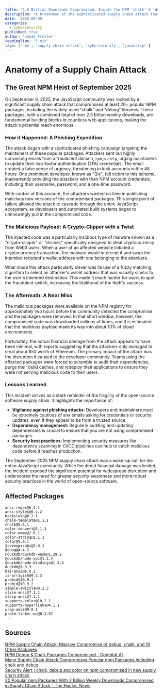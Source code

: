 ```yaml
---
title: "2.5 Billion Downloads Compromised: Inside the NPM 'chalk' & 'debug' Hack"
description: "A breakdown of the sophisticated supply chain attack that compromised 20+ popular NPM packages, including 'chalk' and 'debug'. See how a simple phishing email put millions of projects at risk and what it means for JavaScript security."
date: '2025-09-09'
categories:
  - cybersecurity
published: true
author: 'Jonas Fröller'
readingTime: '5 min'
tags: ['npm', 'supply chain attack', 'cybersecurity', 'javascript']
---
```


<script>
  import AudioNativePlayer from '$lib/components/AudioNativePlayer.svelte';
</script>

# Anatomy of a Supply Chain Attack

<AudioNativePlayer />

## The Great NPM Heist of September 2025

On September 8, 2025, the JavaScript community was rocked by a significant supply chain attack that compromised at least 20+ popular NPM packages, including the widely-used "chalk" and "debug" libraries. These packages, with a combined total of over 2.5 billion weekly downloads, are fundamental building blocks in countless web applications, making the attack's potential reach enormous.

### How it Happened: A Phishing Expedition

The attack began with a sophisticated phishing campaign targeting the maintainers of these popular packages. Attackers sent out highly convincing emails from a fraudulent domain, `npmjs.help`, urging maintainers to update their two-factor authentication (2FA) credentials. The email created a false sense of urgency, threatening to lock accounts within 48 hours. One prominent developer, known as "Qix", fell victim to this scheme, inadvertently providing the attackers with their NPM account credentials, including their username, password, and a one-time password.

With control of this account, the attackers wasted no time in publishing malicious new versions of the compromised packages. This single point of failure allowed the attack to cascade through the entire JavaScript ecosystem, as developers and automated build systems began to unknowingly pull in the compromised code.

### The Malicious Payload: A Crypto-Clipper with a Twist

The injected code was a particularly insidious type of malware known as a "crypto-clipper" or "drainer," specifically designed to steal cryptocurrency from Web3 users. When a user of an affected website initiated a cryptocurrency transaction, the malware would intercept it and swap the intended recipient's wallet address with one belonging to the attackers.

What made this attack particularly clever was its use of a fuzzy matching algorithm to select an attacker's wallet address that was visually similar to the user's intended destination. This made it much harder for users to spot the fraudulent switch, increasing the likelihood of the theft's success.

### The Aftermath: A Near Miss

The malicious packages were available on the NPM registry for approximately two hours before the community detected the compromise and the packages were removed. In that short window, however, the compromised code was downloaded millions of times, and it is estimated that the malicious payload made its way into about 10% of cloud environments.

Fortunately, the actual financial damage from the attack appears to have been minimal, with reports suggesting that the attackers only managed to steal about $50 worth of Ethereum. The primary impact of the attack was the disruption it caused to the developer community. Teams using the affected packages were forced to scramble to audit their dependencies, purge their build caches, and redeploy their applications to ensure they were not serving malicious code to their users.

### Lessons Learned

This incident serves as a stark reminder of the fragility of the open-source software supply chain. It highlights the importance of:

* **Vigilance against phishing attacks:** Developers and maintainers must be extremely cautious of any emails asking for credentials or security updates, even if they appear to be from a trusted source.
* **Dependency management:** Regularly auditing and updating dependencies is crucial to ensure that you are not using compromised packages.
* **Security best practices:** Implementing security measures like dependency scanning in CI/CD pipelines can help to catch malicious code before it reaches production.

The September 2025 NPM supply chain attack was a wake-up call for the entire JavaScript community. While the direct financial damage was limited, the incident exposed the significant potential for widespread disruption and underscored the need for greater security awareness and more robust security practices in the world of open-source software.

<div class="hidden-from-reader">

## Affected Packages

```text
ansi-regex@6.2.1
ansi-styles@6.2.2
backslash@0.2.1
chalk-template@1.1.1
chalk@5.6.1
color-convert@3.1.1
color-name@2.0.1
color-string@2.1.1
color@5.0.1
@coveops/abi@2.0.1
debug@4.4.2
@duckdb/duckdb-wasm@1.29.2
@duckdb/node-api@1.3.3
@duckdb/node-bindings@1.3.3
duckdb@1.3.3
has-ansi@6.0.1
is-arrayish@0.3.3
prebid@10.9.1
prebid@10.9.2
simple-swizzle@0.2.3
slice-ansi@7.1.1
strip-ansi@7.1.1
supports-color@10.2.1
supports-hyperlinks@4.1.1
wrap-ansi@9.0.1
proto-tinker-wc@0.1.87
...
```

</div>

<div id="research-sources">

## Sources

[NPM Supply Chain Attack: Massive Compromise of debug, chalk, and 16 Other Packages](https://vertexaisearch.cloud.google.com/grounding-api-redirect/AUZIYQFOCq_gBgeTXm4ocejkS6IdLYcrLLVoXmKCX0-JcsAgBU3hnVkiexOiHGBOgAooLpVlczUwFzGhyC460TPn4AvAtI4pM4DTHzX8LGsMSdMM4t5Wa5UpbJxGNmSsfoCHWGVKdkzp6rNZMUMoQHS9aKShk2cLy0Rn38c0hmRKd5rLYrKIiWIjBLt3iby7QdMfAHham7sg6sLH8QB5Va9fvwD6MGw8eAs=)  
[NPM Debug & Chalk Packages Compromised - CodeAnt AI](https://vertexaisearch.cloud.google.com/grounding-api-redirect/AUZIYQF9L5UIOdiLVxwfa8F4H8Ogaj1ipJMil4WMK6qhxOmmMlPkPD9k3oiODwzFqllLlaCmq6yQXId4IsJYxDNAa6Tf11DqHJwnZNfuW_ytUXpid8zilXJEIc23IxfhvVAyWCm4p3t11k2maBM7YlqwUV1J9Z2hS3_kaSO2Fq8=)  
[Major Supply Chain Attack Compromises Popular npm Packages Including chalk and debug](https://vertexaisearch.cloud.google.com/grounding-api-redirect/AUZIYQHhY04lQuKbyyOoZpH08pd5wDPmX1YqTnHHHevTey7T_dyK2vClK3hinXOAyA3pI6zPFEHXiY8MG6JESz1YKrSSRw7KJUtO_BEJeyvdLc_p0kYq-zG-GMzRIxlmKOmkxS5GiHPl7iown63GSyxRn10DHu45qhlDNb6cO1QDuYE-NsLGGMMxrTkVPogL4QiPWJjzCNrEAHttLEKeuybttgNnBAMJju3Zm3jrEWMh8jtB)  
[Security Alert | chalk, debug and color on npm compromised in new supply chain attack](https://vertexaisearch.cloud.google.com/grounding-api-redirect/AUZIYQEcSlOUhsf82wMke0e_TXT1_X8kFXBvEiRtiXgnzXr5zWGBt0MoyxgcPI-GLaEJ-7twAMdS9Z3LgTTKHkx5BBOfQ0Nl4G34-1PWUnXYU1qSNBEi4sw35WavWSUkQiLlVAGvTZQXpswAsaafBTYAyM5C6PXwHLVTvUHf4ympRN7IKfX-Jwu2LueUjhLeA4rBEvSjfFvJJsnuvrnzWHB3)  
[20 Popular npm Packages With 2 Billion Weekly Downloads Compromised in Supply Chain Attack - The Hacker News](https://vertexaisearch.cloud.google.com/grounding-api-redirect/AUZIYQFbgcUtCq5w7PlYrXIyTwlIkAY9rnleymzdvQmnLm3HaUw2VWzBdmLkBuF-v6GvJdA-9IgMZa06a_dkfEdoKWkT_Wc7vn3pZqrY9XOHhQIIC4VeI_7HWa9WLa_E8W7dfN6tlDIKAii6Gf5zusX4xD49fleB2BwHuYK5lSmiJGflIKyWhzoRiY_z)

</div>
